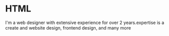 # HTML
I'm a web designer with extensive experience for over 2 years.expertise is a create and website design, frontend design, and many more
